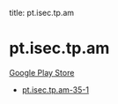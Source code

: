 title: pt.isec.tp.am
# pt.isec.tp.am


[Google Play Store](https://play.google.com/store/apps/details?id=pt.isec.tp.am)


* [pt.isec.tp.am-35-1](./pt.isec.tp.am-35-1/)
